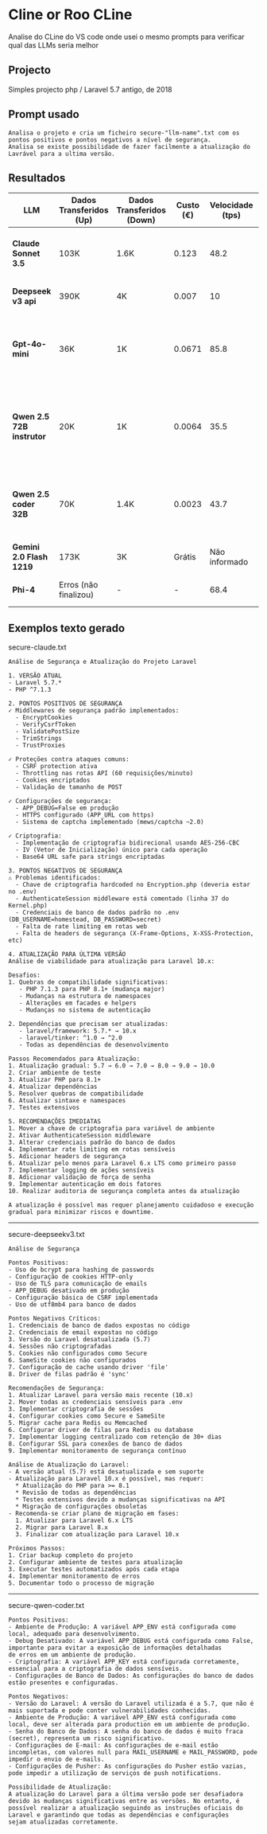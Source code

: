 # Cline or Roo CLine
Analise do CLine do VS code onde usei o mesmo prompts para verificar qual das LLMs seria melhor

## Projecto

Simples projecto php / Laravel 5.7 antigo, de 2018

## Prompt usado

```
Analisa o projeto e cria um ficheiro secure-"llm-name".txt com os pontos positivos e pontos negativos a nível de segurança.
Analisa se existe possibilidade de fazer facilmente a atualização do Lavrável para a ultima versão.
```

## Resultados

| **LLM**               | **Dados Transferidos (Up)** | **Dados Transferidos (Down)** | **Custo (€)** | **Velocidade (tps)** | **Análise de Segurança**                                          | **Capacidade de analise**              |
|-----------------------|----------------------------|-------------------------------|---------------|-----------------------|-------------------------------------------------------------------|----------------------------------------------------|
| **Claude Sonnet 3.5** | 103K 	                   | 1.6K                          | 0.123         | 48.2                 | Melhor análise e desafios bem resolvidos                         | Excelente                                           |
| **Deepseek v3 api**   | 390K 	                  | 4K                            | 0.007         | 10                   | Análise vasta e assertiva                                        | Boa                                                 |
| **Gpt-4o-mini**       | 36K 	                   | 1K                            | 0.0671        | 85.8                 | Assertivo, análise vasta, mas menos minucioso que Deepseek       | Boa                                                 |
| **Qwen 2.5 72B instrutor** | 20K                   | 1K                            | 0.0064        | 35.5                 | Melhor que Qwen 2.5 coder, mas menos detalhado que Gpt-4o-mini   | Razoável                                            |
| **Qwen 2.5 coder 32B** | 70K                   | 1.4K                          | 0.0023        | 43.7                 | Análise correta, mas menos detalhada que Gpt-4o-mini             | Básico                                            |
| **Gemini 2.0 Flash 1219** | 173K                  | 3K                            | Grátis        | Não informado         | Análise básica e vaga                                            | Básico                                              |
| **Phi-4**             | Erros (não finalizou)    | -                             | -             | 68.4                 | Não completou a tarefa                                           | Não aplicável                                       |

## Exemplos texto gerado

secure-claude.txt
```
Análise de Segurança e Atualização do Projeto Laravel

1. VERSÃO ATUAL
- Laravel 5.7.*
- PHP ^7.1.3

2. PONTOS POSITIVOS DE SEGURANÇA
✓ Middlewares de segurança padrão implementados:
  - EncryptCookies
  - VerifyCsrfToken
  - ValidatePostSize
  - TrimStrings
  - TrustProxies

✓ Proteções contra ataques comuns:
  - CSRF protection ativa
  - Throttling nas rotas API (60 requisições/minuto)
  - Cookies encriptados
  - Validação de tamanho de POST

✓ Configurações de segurança:
  - APP_DEBUG=False em produção
  - HTTPS configurado (APP_URL com https)
  - Sistema de captcha implementado (mews/captcha ~2.0)

✓ Criptografia:
  - Implementação de criptografia bidirecional usando AES-256-CBC
  - IV (Vetor de Inicialização) único para cada operação
  - Base64 URL safe para strings encriptadas

3. PONTOS NEGATIVOS DE SEGURANÇA
⚠ Problemas identificados:
  - Chave de criptografia hardcoded no Encryption.php (deveria estar no .env)
  - AuthenticateSession middleware está comentado (linha 37 do Kernel.php)
  - Credenciais de banco de dados padrão no .env (DB_USERNAME=homestead, DB_PASSWORD=secret)
  - Falta de rate limiting em rotas web
  - Falta de headers de segurança (X-Frame-Options, X-XSS-Protection, etc)

4. ATUALIZAÇÃO PARA ÚLTIMA VERSÃO
Análise de viabilidade para atualização para Laravel 10.x:

Desafios:
1. Quebras de compatibilidade significativas:
   - PHP 7.1.3 para PHP 8.1+ (mudança major)
   - Mudanças na estrutura de namespaces
   - Alterações em facades e helpers
   - Mudanças no sistema de autenticação

2. Dependências que precisam ser atualizadas:
   - laravel/framework: 5.7.* → 10.x
   - laravel/tinker: ^1.0 → ^2.0
   - Todas as dependências de desenvolvimento

Passos Recomendados para Atualização:
1. Atualização gradual: 5.7 → 6.0 → 7.0 → 8.0 → 9.0 → 10.0
2. Criar ambiente de teste
3. Atualizar PHP para 8.1+
4. Atualizar dependências
5. Resolver quebras de compatibilidade
6. Atualizar sintaxe e namespaces
7. Testes extensivos

5. RECOMENDAÇÕES IMEDIATAS
1. Mover a chave de criptografia para variável de ambiente
2. Ativar AuthenticateSession middleware
3. Alterar credenciais padrão do banco de dados
4. Implementar rate limiting em rotas sensíveis
5. Adicionar headers de segurança
6. Atualizar pelo menos para Laravel 6.x LTS como primeiro passo
7. Implementar logging de ações sensíveis
8. Adicionar validação de força de senha
9. Implementar autenticação em dois fatores
10. Realizar auditoria de segurança completa antes da atualização

A atualização é possível mas requer planejamento cuidadoso e execução gradual para minimizar riscos e downtime.
```

---

secure-deepseekv3.txt
```
Análise de Segurança 

Pontos Positivos:
- Uso de bcrypt para hashing de passwords
- Configuração de cookies HTTP-only
- Uso de TLS para comunicação de emails
- APP_DEBUG desativado em produção
- Configuração básica de CSRF implementada
- Uso de utf8mb4 para banco de dados

Pontos Negativos Críticos:
1. Credenciais de banco de dados expostas no código
2. Credenciais de email expostas no código
3. Versão do Laravel desatualizada (5.7)
4. Sessões não criptografadas
5. Cookies não configurados como Secure
6. SameSite cookies não configurados
7. Configuração de cache usando driver 'file'
8. Driver de filas padrão é 'sync'

Recomendações de Segurança:
1. Atualizar Laravel para versão mais recente (10.x)
2. Mover todas as credenciais sensíveis para .env
3. Implementar criptografia de sessões
4. Configurar cookies como Secure e SameSite
5. Migrar cache para Redis ou Memcached
6. Configurar driver de filas para Redis ou database
7. Implementar logging centralizado com retenção de 30+ dias
8. Configurar SSL para conexões de banco de dados
9. Implementar monitoramento de segurança contínuo

Análise de Atualização do Laravel:
- A versão atual (5.7) está desatualizada e sem suporte
- Atualização para Laravel 10.x é possível, mas requer:
  * Atualização do PHP para >= 8.1
  * Revisão de todas as dependências
  * Testes extensivos devido a mudanças significativas na API
  * Migração de configurações obsoletas
- Recomenda-se criar plano de migração em fases:
  1. Atualizar para Laravel 6.x LTS
  2. Migrar para Laravel 8.x
  3. Finalizar com atualização para Laravel 10.x

Próximos Passos:
1. Criar backup completo do projeto
2. Configurar ambiente de testes para atualização
3. Executar testes automatizados após cada etapa
4. Implementar monitoramento de erros
5. Documentar todo o processo de migração

```

---

secure-qwen-coder.txt
```
Pontos Positivos:
- Ambiente de Produção: A variável APP_ENV está configurada como local, adequado para desenvolvimento.
- Debug Desativado: A variável APP_DEBUG está configurada como False, importante para evitar a exposição de informações detalhadas
de erros em um ambiente de produção.
- Criptografia: A variável APP_KEY está configurada corretamente, essencial para a criptografia de dados sensíveis.
- Configurações de Banco de Dados: As configurações do banco de dados estão presentes e configuradas.

Pontos Negativos:
- Versão do Laravel: A versão do Laravel utilizada é a 5.7, que não é mais suportada e pode conter vulnerabilidades conhecidas.
- Ambiente de Produção: A variável APP_ENV está configurada como local, deve ser alterada para production em um ambiente de produção.
- Senha do Banco de Dados: A senha do banco de dados é muito fraca (secret), representa um risco significativo.
- Configurações de E-mail: As configurações de e-mail estão incompletas, com valores null para MAIL_USERNAME e MAIL_PASSWORD, pode
impedir o envio de e-mails.
- Configurações de Pusher: As configurações do Pusher estão vazias, pode impedir a utilização de serviços de push notifications.

Possibilidade de Atualização:
A atualização do Laravel para a última versão pode ser desafiadora devido às mudanças significativas entre as versões. No entanto, é
possível realizar a atualização seguindo as instruções oficiais do Laravel e garantindo que todas as dependências e configurações
sejam atualizadas corretamente.
```

